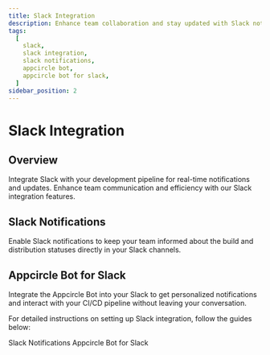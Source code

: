 ```yaml
---
title: Slack Integration
description: Enhance team collaboration and stay updated with Slack notifications and Appcircle bot for Slack.
tags:
  [
    slack,
    slack integration,
    slack notifications,
    appcircle bot,
    appcircle bot for slack,
  ]
sidebar_position: 2
---
```


# Slack Integration

## Overview

Integrate Slack with your development pipeline for real-time notifications and updates. Enhance team communication and efficiency with our Slack integration features.

## Slack Notifications

Enable Slack notifications to keep your team informed about the build and distribution statuses directly in your Slack channels.

## Appcircle Bot for Slack

Integrate the Appcircle Bot into your Slack to get personalized notifications and interact with your CI/CD pipeline without leaving your conversation.

For detailed instructions on setting up Slack integration, follow the guides below:

<ContentRef url="/account/my-organization/notifications-and-communication/slack/slack-notifications"> Slack Notifications </ContentRef>
<ContentRef url="/account/my-organization/notifications-and-communication/slack/appcircle-bot-for-slack"> Appcircle Bot for Slack </ContentRef>
